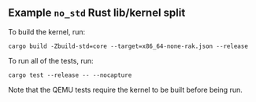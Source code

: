 ## Example `no_std` Rust lib/kernel split

To build the kernel, run:
```
cargo build -Zbuild-std=core --target=x86_64-none-rak.json --release
```

To run all of the tests, run:
```
cargo test --release -- --nocapture
```
Note that the QEMU tests require the kernel to be built before being run.